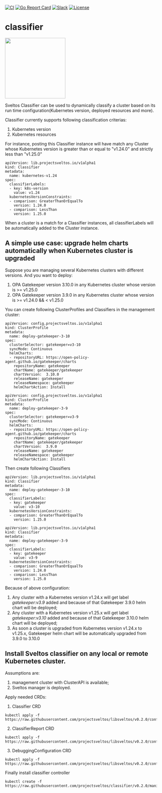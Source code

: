 [![CI](https://github.com/projectsveltos/classifier/actions/workflows/main.yaml/badge.svg)](https://github.com/projectsveltos/classifier/actions)
[![Go Report Card](https://goreportcard.com/badge/github.com/projectsveltos/classifier)](https://goreportcard.com/report/github.com/projectsveltos/classifier)
[![Slack](https://img.shields.io/badge/join%20slack-%23projectsveltos-brighteen)](https://join.slack.com/t/projectsveltos/shared_invite/zt-1hraownbr-W8NTs6LTimxLPB8Erj8Q6Q)
[![License](https://img.shields.io/badge/license-Apache-blue.svg)](LICENSE)

# classifier

<img src="https://raw.githubusercontent.com/projectsveltos/classifier/v0.2.0/logos/logo.png" width="200">

Sveltos Classifier can be used to dynamically classify a cluster based on its run time configuration(Kubernetes version, deployed resources and more).

Classifier currently supports following classification criterias:
1. Kubernetes version
2. Kubernetes resources

For instance, posting this Classifier instance will have match any Cluster whose Kubernetes version is greater than or equal to "v1.24.0" and strictly less than "v1.25.0"

```
apiVersion: lib.projectsveltos.io/v1alpha1
kind: Classifier
metadata:
  name: kubernetes-v1.24
spec:
  classifierLabels:
  - key: k8s-version
    value: v1.24
  kubernetesVersionConstraints:
  - comparison: GreaterThanOrEqualTo
    version: 1.24.0
  - comparison: LessThan
    version: 1.25.0    
```

When a cluster is a match for a Classifier instances, all classifierLabels will be automatically added to the Cluster instance.

## A simple use case: upgrade helm charts automatically when Kubernetes cluster is upgraded
Suppose you are managing several Kubernetes clusters with different versions.
And you want to deploy:
1. OPA Gatekeeper version 3.10.0 in any Kubernetes cluster whose version is >= v1.25.0
2. OPA Gatekeeper version 3.9.0 in any Kubernetes cluster whose version is >= v1.24.0 && < v1.25.0

You can create following ClusterProfiles and Classifiers in the management cluster:
```
apiVersion: config.projectsveltos.io/v1alpha1
kind: ClusterProfile
metadata:
  name: deploy-gatekeeper-3-10
spec:
  clusterSelector: gatekeeper=v3-10
  syncMode: Continuous
  helmCharts:
  - repositoryURL: https://open-policy-agent.github.io/gatekeeper/charts
    repositoryName: gatekeeper
    chartName: gatekeeper/gatekeeper
    chartVersion:  3.10.0
    releaseName: gatekeeper
    releaseNamespace: gatekeeper
    helmChartAction: Install
```

```
apiVersion: config.projectsveltos.io/v1alpha1
kind: ClusterProfile
metadata:
  name: deploy-gatekeeper-3-9
spec:
  clusterSelector: gatekeeper=v3-9
  syncMode: Continuous
  helmCharts:
  - repositoryURL: https://open-policy-agent.github.io/gatekeeper/charts
    repositoryName: gatekeeper
    chartName: gatekeeper/gatekeeper
    chartVersion:  3.9.0
    releaseName: gatekeeper
    releaseNamespace: gatekeeper
    helmChartAction: Install
```

Then create following Classifiers

```
apiVersion: lib.projectsveltos.io/v1alpha1
kind: Classifier
metadata:
  name: deploy-gatekeeper-3-10
spec:
  classifierLabels:
  - key: gatekeeper
    value: v3-10
  kubernetesVersionConstraints:
  - comparison: GreaterThanOrEqualTo
    version: 1.25.0
```

```
apiVersion: lib.projectsveltos.io/v1alpha1
kind: Classifier
metadata:
  name: deploy-gatekeeper-3-9
spec:
  classifierLabels:
  - key: gatekeeper
    value: v3-9
  kubernetesVersionConstraints:
  - comparison: GreaterThanOrEqualTo
    version: 1.24.0
  - comparison: LessThan
    version: 1.25.0
```

Because of above configuration:
1. Any cluster with a Kubernetes version v1.24.x will get label _gatekeeper:v3.9_ added and because of that Gatekeeper 3.9.0 helm chart will be deployed;
2. Any cluster with a Kubernetes version v1.25.x will get label _gatekeeper:v3.10_ added and because of that Gatekeeper 3.10.0 helm chart will be deployed;
3. As soon a cluster is upgraded from Kubernetes version v1.24.x to v1.25.x, Gatekeeper helm chart will be automatically upgraded from 3.9.0 to 3.10.0

## Install Sveltos classifier on any local or remote Kubernetes cluster.

Assumptions are:
1. management cluster with ClusterAPI is available;
2. Sveltos manager is deployed.


Apply needed CRDs:
1. Classifier CRD
```
kubectl apply -f https://raw.githubusercontent.com/projectsveltos/libsveltos/v0.2.0/config/crd/bases/lib.projectsveltos.io_classifiers.yaml
```

2. ClassifierReport CRD
```
kubectl apply -f https://raw.githubusercontent.com/projectsveltos/libsveltos/v0.2.0/config/crd/bases/lib.projectsveltos.io_classifierreports.yaml
```

3. DebuggingConfiguration CRD
```
kubectl apply -f https://raw.githubusercontent.com/projectsveltos/libsveltos/v0.2.0/config/crd/bases/lib.projectsveltos.io_debuggingconfigurations.yaml
```

Finally install classifier controller
```
kubectl create -f  https://raw.githubusercontent.com/projectsveltos/classifier/v0.2.0/manifest/manifest.yaml
```
